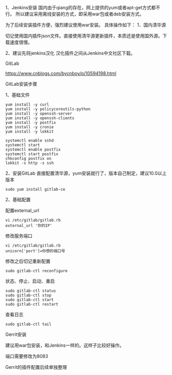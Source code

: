 1、Jenkins安装
国内由于qiang的存在，网上提供的yum或者apt-get方式都不行。
所以建议采用离线安装的方式，即采用war包或者deb安装方式。

为了后续安装插件方便，强烈建议使用war安装。
具体操作如下：
1、国内清华源

切记使用国内插件json文件。直接使用清华源更新插件，本质还是使用国外源。下载速度很慢。

2、建议先将jenkins汉化
汉化插件之间从Jenkins中文社区下载。

GitLab

https://www.cnblogs.com/bycnboy/p/10594198.html

GitLab安装步骤

1、基础文件

    yum install -y curl 
    yum install -y policycoreutils-python
    yum install -y openssh-server
    yum install -y openssh-clients
    yum install -y postfix
    yum install -y cronie
    yum install -y lokkit
    
    systemctl enable sshd
    systemctl start
    systemctl enable postfix
    systemctl start postfix
    chkconfig postfix on
    lokkit -s http -s ssh

2、安装GitLab
直接配置清华源，yum安装就行了，版本自己制定，建议10.0以上版本

    sudo yum install gitlab-ce

2、基础配置

配置external_url

    vi /etc/gitlab/gitlab.rb
    external_url '你的IP'

修改服务端口

    vi /etc/gitlab/gitlab.rb
    unicorn['port']=你想的端口号

修改之后切记重新配置

    sudo gitlab-ctl reconfigure

状态、停止、启动、重启

    sudo gitlab-ctl status
    sudo gitlab-ctl stop
    sudo gitlab-ctl start
    sudo gitlab-ctl restart

查看日志

    sudo gitlab-ctl tail
    

Gerrit安装

建议用war包安装，和Jenkins一样的。这样子比较好操作。

端口需要修改为8083

Gerrit的插件配置后续单独整理
